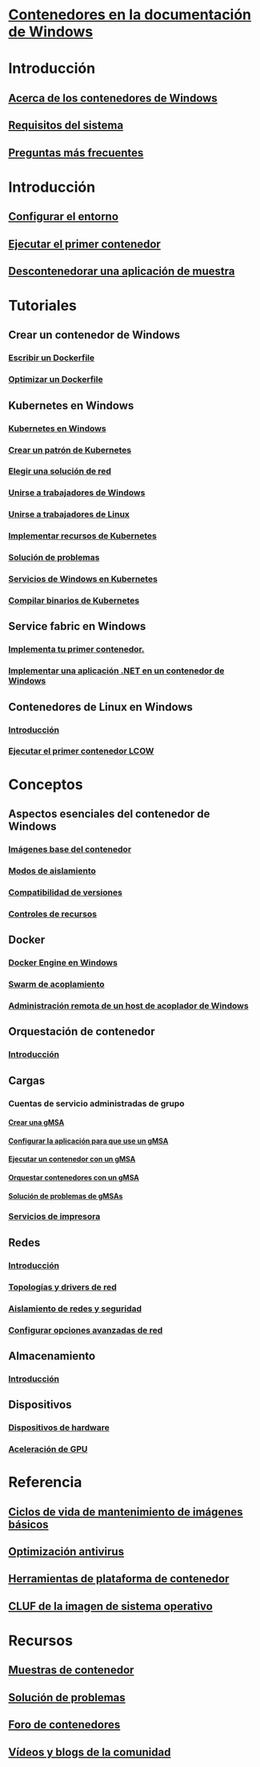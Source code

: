# [Contenedores en la documentación de Windows](index.md) 

# Introducción
## [Acerca de los contenedores de Windows](about/index.md)
## [Requisitos del sistema](deploy-containers/system-requirements.md)
## [Preguntas más frecuentes](about/faq.md)

# Introducción
## [Configurar el entorno](quick-start/set-up-environment.md)
## [Ejecutar el primer contenedor](quick-start/run-your-first-container.md)
## [Descontenedorar una aplicación de muestra](quick-start/building-sample-app.md)

# Tutoriales
## Crear un contenedor de Windows
### [Escribir un Dockerfile](manage-docker/manage-windows-dockerfile.md)
### [Optimizar un Dockerfile](manage-docker/optimize-windows-dockerfile.md)
## Kubernetes en Windows
### [Kubernetes en Windows](kubernetes/getting-started-kubernetes-windows.md)
### [Crear un patrón de Kubernetes](kubernetes/creating-a-linux-master.md)
### [Elegir una solución de red](kubernetes/network-topologies.md)
### [Unirse a trabajadores de Windows](kubernetes/joining-windows-workers.md)
### [Unirse a trabajadores de Linux](kubernetes/joining-linux-workers.md)
### [Implementar recursos de Kubernetes](kubernetes/deploying-resources.md)
### [Solución de problemas](kubernetes/common-problems.md)
### [Servicios de Windows en Kubernetes](kubernetes/kube-windows-services.md)
### [Compilar binarios de Kubernetes](kubernetes/compiling-kubernetes-binaries.md)
## Service fabric en Windows
### [Implementa tu primer contenedor.](/azure/service-fabric/service-fabric-quickstart-containers)
### [Implementar una aplicación .NET en un contenedor de Windows](/azure/service-fabric/service-fabric-host-app-in-a-container)
## Contenedores de Linux en Windows
### [Introducción](deploy-containers/linux-containers.md)
### [Ejecutar el primer contenedor LCOW](quick-start/quick-start-windows-10-linux.md)

# Conceptos
## Aspectos esenciales del contenedor de Windows
### [Imágenes base del contenedor](manage-containers/container-base-images.md)
### [Modos de aislamiento](manage-containers/hyperv-container.md)
### [Compatibilidad de versiones](deploy-containers/version-compatibility.md)
### [Controles de recursos](manage-containers/resource-controls.md)
## Docker
### [Docker Engine en Windows](manage-docker/configure-docker-daemon.md)
### [Swarm de acoplamiento](manage-containers/swarm-mode.md)
### [Administración remota de un host de acoplador de Windows](management/manage_remotehost.md)
## Orquestación de contenedor
### [Introducción](about/overview-container-orchestrators.md)
## Cargas
### Cuentas de servicio administradas de grupo
#### [Crear una gMSA](manage-containers/manage-serviceaccounts.md)
#### [Configurar la aplicación para que use un gMSA](manage-containers/gmsa-configure-app.md)
#### [Ejecutar un contenedor con un gMSA](manage-containers/gmsa-run-container.md)
#### [Orquestar contenedores con un gMSA](manage-containers/gmsa-orchestrate-containers.md)
#### [Solución de problemas de gMSAs](manage-containers/gmsa-troubleshooting.md)
### [Servicios de impresora](deploy-containers/print-spooler.md)
## Redes
### [Introducción](container-networking/architecture.md)
### [Topologías y drivers de red](container-networking/network-drivers-topologies.md)
### [Aislamiento de redes y seguridad](container-networking/network-isolation-security.md)
### [Configurar opciones avanzadas de red](container-networking/advanced.md)
## Almacenamiento
### [Introducción](manage-containers/container-storage.md)
## Dispositivos
### [Dispositivos de hardware](deploy-containers/hardware-devices-in-containers.md)
### [Aceleración de GPU](deploy-containers/gpu-acceleration.md)

# Referencia
## [Ciclos de vida de mantenimiento de imágenes básicos](deploy-containers/base-image-lifecycle.md)
## [Optimización antivirus](https://docs.microsoft.com/windows-hardware/drivers/ifs/anti-virus-optimization-for-windows-containers)
## [Herramientas de plataforma de contenedor](deploy-containers/containerd.md)
## [CLUF de la imagen de sistema operativo](Images_EULA.md)

# Recursos
## [Muestras de contenedor](samples.md)
## [Solución de problemas](troubleshooting.md)
## [Foro de contenedores](https://social.msdn.microsoft.com/Forums/home?forum=windowscontainers)
## [Vídeos y blogs de la comunidad](communitylinks.md)
